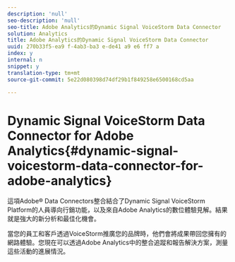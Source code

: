 ```yaml
---
description: 'null'
seo-description: 'null'
seo-title: Adobe Analytics的Dynamic Signal VoiceStorm Data Connector
solution: Analytics
title: Adobe Analytics的Dynamic Signal VoiceStorm Data Connector
uuid: 270b33f5-ea9 f-4ab3-ba3 e-de41 a9 e6 ff7 a
index: y
internal: n
snippet: y
translation-type: tm+mt
source-git-commit: 5e22d080398d74df29b1f849258e6500168cd5aa

---
```



# Dynamic Signal VoiceStorm Data Connector for Adobe Analytics{#dynamic-signal-voicestorm-data-connector-for-adobe-analytics}

這項Adobe® Data Connectors整合結合了Dynamic Signal VoiceStorm Platform的人員導向行銷功能，以及來自Adobe Analytics的數位體驗見解。結果就是強大的新分析和最佳化機會。

當您的員工和客戶透過VoiceStorm推廣您的品牌時，他們會將成果帶回您擁有的網路體驗。您現在可以透過Adobe Analytics中的整合追蹤和報告解決方案，測量這些活動的進展情況。
